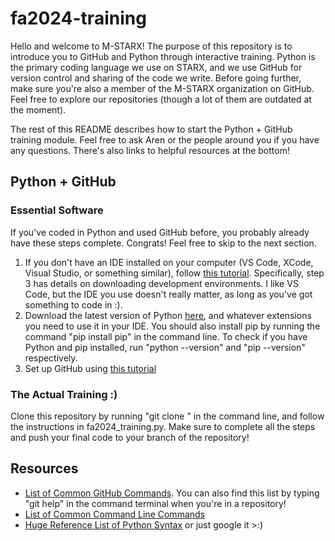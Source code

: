 # fa2024-training
Hello and welcome to M-STARX! The purpose of this repository is to introduce you to GitHub and Python through interactive training. Python is the primary coding language we use on STARX, and we use GitHub for version control and sharing of the code we write. Before going further, make sure you're also a member of the M-STARX organization on GitHub. Feel free to explore our repositories (though a lot of them are outdated at the moment). 

The rest of this README describes how to start the Python + GitHub training module. Feel free to ask Aren or the people around you if you have any questions. There's also links to helpful resources at the bottom!

## Python + GitHub
### Essential Software
If you've coded in Python and used GitHub before, you probably already have these steps complete. Congrats! Feel free to skip to the next section.
1. If you don't have an IDE installed on your computer (VS Code, XCode, Visual Studio, or something similar), follow [this tutorial](https://eecs280staff.github.io/tutorials/). Specifically, step 3 has details on downloading development environments. I like VS Code, but the IDE you use doesn't really matter, as long as you've got something to code in :).
2. Download the latest version of Python [here](https://www.python.org/downloads/), and whatever extensions you need to use it in your IDE. You should also install pip by running the command "pip install pip" in the command line. To check if you have Python and pip installed, run "python --version" and "pip --version" respectively.
3. Set up GitHub using [this tutorial](https://docs.github.com/en/get-started/getting-started-with-git/set-up-git)

### The Actual Training :)
Clone this repository by running "git clone " in the command line, and follow the instructions in fa2024_training.py. Make sure to complete all the steps and push your final code to your branch of the repository! 

## Resources
- [List of Common GitHub Commands](https://github.com/joshnh/Git-Commands). You can also find this list by typing "git help" in the command terminal when you're in a repository!
- [List of Common Command Line Commands](https://www.codecademy.com/article/command-line-commands)
- [Huge Reference List of Python Syntax](https://docs.python.org/3/reference/index.html) or just google it >:)
